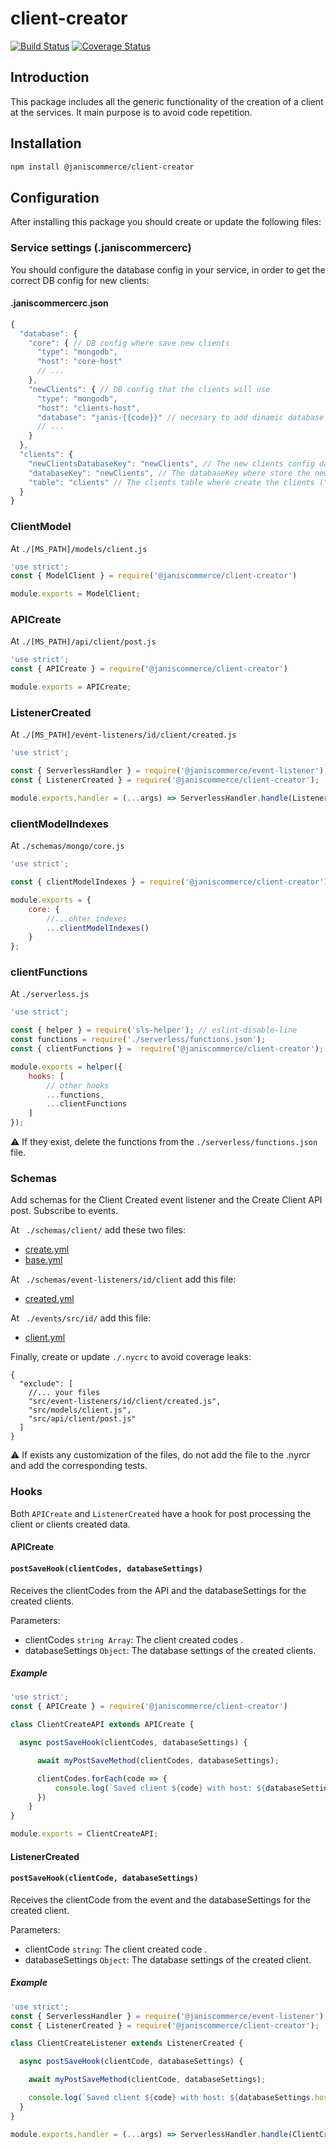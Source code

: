 # client-creator

[![Build Status](https://travis-ci.org/janis-commerce/client-creator.svg?branch=master)](https://travis-ci.org/janis-commerce/client-creator)
[![Coverage Status](https://coveralls.io/repos/github/janis-commerce/client-creator/badge.svg?branch=master)](https://coveralls.io/github/janis-commerce/client-creator?branch=master)


## Introduction
This package includes all the generic functionality of the creation of a client at the services. It main purpose is to avoid code repetition.

## Installation
```sh
npm install @janiscommerce/client-creator
```
## Configuration

After installing this package you should create or update the following files:

### Service settings (.janiscommercerc)
You should configure the database config in your service, in order to get the correct DB config for new clients:

#### .janiscommercerc.json
```js
{
  "database": {
    "core": { // DB config where save new clients
      "type": "mongodb",
      "host": "core-host"
      // ...
    },
    "newClients": { // DB config that the clients will use
      "type": "mongodb",
      "host": "clients-host",
      "database": "janis-{{code}}" // necesary to add dinamic database names
      // ...
    }
  },
  "clients": {
    "newClientsDatabaseKey": "newClients", // The new clients config databaseKey ("newClients" by default)
    "databaseKey": "newClients", // The databaseKey where store the new clients ("core" by default)
    "table": "clients" // The clients table where create the clients ("clients" by default)
  }
}
```

### ClientModel
At `./[MS_PATH]/models/client.js`

```js
'use strict';
const { ModelClient } = require('@janiscommerce/client-creator')

module.exports = ModelClient;
```

### APICreate
At `./[MS_PATH]/api/client/post.js`

```js
'use strict';
const { APICreate } = require('@janiscommerce/client-creator')

module.exports = APICreate;
```

### ListenerCreated
At `./[MS_PATH]/event-listeners/id/client/created.js`

```js
'use strict';

const { ServerlessHandler } = require('@janiscommerce/event-listener');
const { ListenerCreated } = require('@janiscommerce/client-creator');

module.exports.handler = (...args) => ServerlessHandler.handle(ListenerCreated, ...args);
```

### clientModelIndexes
At `./schemas/mongo/core.js`

```js
'use strict';

const { clientModelIndexes } = require('@janiscommerce/client-creator');

module.exports = {
	core: {
		//...ohter indexes
		...clientModelIndexes()
	}
};
```

### clientFunctions
At `./serverless.js`

```js
'use strict';

const { helper } = require('sls-helper'); // eslint-disable-line
const functions = require('./serverless/functions.json');
const { clientFunctions } =  require('@janiscommerce/client-creator');

module.exports = helper({
	hooks: [
		// other hooks
        ...functions,
        ...clientFunctions
	]
});
```
:warning: If they exist, delete the functions from the `./serverless/functions.json` file.

### Schemas
Add schemas for the Client Created event listener and the Create Client API post. Subscribe to events.

At ` ./schemas/client/` add these two files:
- [create.yml](schemas/create.yml)
- [base.yml](schemas/base.yml)


At ` ./schemas/event-listeners/id/client` add this file: 
- [created.yml](schemas/created.yml)

At ` ./events/src/id/` add this file: 
- [client.yml](schemas/client.yml)

Finally, create or update `./.nycrc` to avoid coverage leaks:
```
{
  "exclude": [
    //... your files
    "src/event-listeners/id/client/created.js",
    "src/models/client.js",
    "src/api/client/post.js"
  ]
}
```

:warning: If exists any customization of the files, do not add the file to the .nyrcr and add the corresponding tests.

### Hooks
Both `APICreate` and `ListenerCreated` have a hook for post processing the client or clients created data.

#### APICreate

#### `postSaveHook(clientCodes, databaseSettings)`
Receives the clientCodes from the API and the databaseSettings for the created clients.

Parameters:
- clientCodes `string Array`: The client created codes .
- databaseSettings `Object`: The database settings of the created clients.

##### Example
```js
'use strict';
const { APICreate } = require('@janiscommerce/client-creator')

class ClientCreateAPI extends APICreate {

  async postSaveHook(clientCodes, databaseSettings) {

      await myPostSaveMethod(clientCodes, databaseSettings);

      clientCodes.forEach(code => {
          console.log(`Saved client ${code} with host: ${databaseSettings.host}`);
      })
    }
}

module.exports = ClientCreateAPI;
```

#### ListenerCreated

#### `postSaveHook(clientCode, databaseSettings)`
Receives the clientCode from the event and the databaseSettings for the created client.

Parameters:
- clientCode `string`: The client created code .
- databaseSettings `Object`: The database settings of the created client.

##### Example
```js
'use strict';
const { ServerlessHandler } = require('@janiscommerce/event-listener');
const { ListenerCreated } = require('@janiscommerce/client-creator');

class ClientCreateListener extends ListenerCreated {

  async postSaveHook(clientCode, databaseSettings) {

    await myPostSaveMethod(clientCode, databaseSettings);

    console.log(`Saved client ${code} with host: ${databaseSettings.host}`);
  }
}

module.exports.handler = (...args) => ServerlessHandler.handle(ClientCreateListener, ...args);
```
